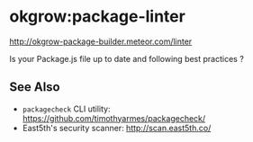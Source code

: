 # okgrow:package-linter

http://okgrow-package-builder.meteor.com/linter

Is your Package.js file up to date and following best practices ?

## See Also

* `packagecheck` CLI utility: https://github.com/timothyarmes/packagecheck/
* East5th's security scanner: http://scan.east5th.co/
